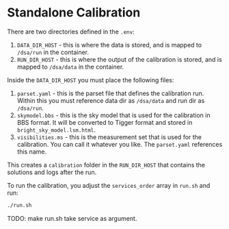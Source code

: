 # Standalone Calibration

There are two directories defined in the `.env`:

1. `DATA_DIR_HOST` - this is where the data is stored, and is mapped to `/dsa/run` in the container.
2. `RUN_DIR_HOST` - this is where the output of the calibration is stored, and is mapped to `/dsa/data` in the
   container.

Inside the `DATA_DIR_HOST` you must place the following files:

1. `parset.yaml` - this is the parset file that defines the calibration run. Within this you must reference data dir
   as `/dsa/data` and run dir as `/dsa/run`.
2. `skymodel.bbs` - this is the sky model that is used for the calibration in BBS format. It will be converted to Tigger
   format and stored in `bright_sky_model.lsm.html`.
3. `visibilities.ms` - this is the measurement set that is used for the calibration. You can call it whatever you like.
   The `parset.yaml` references this name.

This creates a `calibration` folder in the `RUN_DIR_HOST` that contains the solutions and logs after the run.

To run the calibration, you adjust the `services_order` array in `run.sh` and run:

```bash
./run.sh
```

TODO: make run.sh take service as argument.
